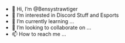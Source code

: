 - 👋 Hi, I’m @Bensystrawtiger
- 👀 I’m interested in  Discord Stuff and Esports 
- 🌱 I’m currently learning ...
- 💞️ I’m looking to collaborate on ...
- 📫 How to reach me ...

<!---
Bensystrawtiger/Bensystrawtiger is a ✨ special ✨ repository because its `README.md` (this file) appears on your GitHub profile.
You can click the Preview link to take a look at your changes.
--->
